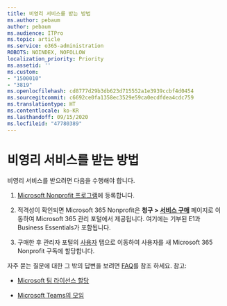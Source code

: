 ```yaml
---
title: 비영리 서비스를 받는 방법
ms.author: pebaum
author: pebaum
ms.audience: ITPro
ms.topic: article
ms.service: o365-administration
ROBOTS: NOINDEX, NOFOLLOW
localization_priority: Priority
ms.assetid: ''
ms.custom:
- "1500010"
- "3819"
ms.openlocfilehash: cd8777d29b3db623d715552a1e3939ccbf4d0454
ms.sourcegitcommit: c6692ce0fa1358ec3529e59ca0ecdfdea4cdc759
ms.translationtype: HT
ms.contentlocale: ko-KR
ms.lasthandoff: 09/15/2020
ms.locfileid: "47780389"
---
```

# <a name="how-to-get-nonprofit-offers"></a>비영리 서비스를 받는 방법

비영리 서비스를 받으려면 다음을 수행해야 합니다.

1. [Microsoft Nonprofit 프로그램](https://go.microsoft.com/fwlink/p/?linkid=2008962)에 등록합니다.

2. 적격성이 확인되면 Microsoft 365 Nonprofit은 **청구 > [서비스 구매](https://go.microsoft.com/fwlink/p/?linkid=868433)** 페이지로 이동하여 Microsoft 365 관리 포털에서 제공됩니다. 여기에는 기부된 E1과 Business Essentials가 포함됩니다.

3. 구매한 후 관리자 포털의 [사용자](https://admin.microsoft.com/Adminportal/Home#/users) 탭으로 이동하여 사용자를 새 Microsoft 365 Nonprofit 구독에 할당합니다.

자주 묻는 질문에 대한 그 밖의 답변을 보려면 [FAQ](https://www.microsoft.com/microsoft-365/nonprofit/office-365-nonprofit#coreui-heading-67lnrlz)를 참조 하세요. 참고:

- [Microsoft 팀 라이선스 할당](https://docs.microsoft.com/MicrosoftTeams/assign-teams-licenses)

- [Microsoft Teams의 모임](https://docs.microsoft.com/MicrosoftTeams/tutorial-meetings-in-teams)
